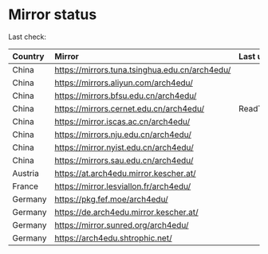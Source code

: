 <script src="./time.js"></script>
# Mirror status
Last check: <script type="text/javascript">localize(1749878714.4445324);</script>

|Country|Mirror|Last update|
|:------|:-----|:----------|
|China|https://mirrors.tuna.tsinghua.edu.cn/arch4edu/|<script type="text/javascript">localize(1749840526);</script>|
|China|https://mirrors.aliyun.com/arch4edu/|<script type="text/javascript">localize(1749840526);</script>|
|China|https://mirrors.bfsu.edu.cn/arch4edu/|<script type="text/javascript">localize(1749840526);</script>|
|China|https://mirrors.cernet.edu.cn/arch4edu/|ReadTimeout|
|China|https://mirror.iscas.ac.cn/arch4edu/|<script type="text/javascript">localize(1749840526);</script>|
|China|https://mirrors.nju.edu.cn/arch4edu/|<script type="text/javascript">localize(1749797482);</script>|
|China|https://mirror.nyist.edu.cn/arch4edu/|<script type="text/javascript">localize(1749797482);</script>|
|China|https://mirrors.sau.edu.cn/arch4edu/|<script type="text/javascript">localize(1731653531);</script>|
|Austria|https://at.arch4edu.mirror.kescher.at/|<script type="text/javascript">localize(1749840526);</script>|
|France|https://mirror.lesviallon.fr/arch4edu/|<script type="text/javascript">localize(1749797482);</script>|
|Germany|https://pkg.fef.moe/arch4edu/|<script type="text/javascript">localize(1749840526);</script>|
|Germany|https://de.arch4edu.mirror.kescher.at/|<script type="text/javascript">localize(1749840526);</script>|
|Germany|https://mirror.sunred.org/arch4edu/|<script type="text/javascript">localize(1749840526);</script>|
|Germany|https://arch4edu.shtrophic.net/|<script type="text/javascript">localize(1749840526);</script>|

<script src="./tablefilter/tablefilter.js"></script>
<script src="./table.js"></script>